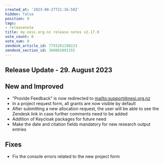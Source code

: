 ```yaml
---
created_at: '2023-08-27T21:36:50Z'
hidden: false
position: 0
tags:
- releasenote
title: my.nesi.org.nz release notes v2.17.0
vote_count: 0
vote_sum: 0
zendesk_article_id: 7755261198223
zendesk_section_id: 360001091155
---
```



## Release Update - 29. August 2023

## New and Improved

-   “Provide Feedback” is now redirected to
    <mailto:support@nesi.org.nz>
-   In a project request form, all grants are now visible by default
-   After submitting a new allocation request, the user will be able to
    see the Zendesk link in case further comments need to be added
-   Addition of Keycloak packages for future need
-   Make the date and citation fields mandatory for new research output
    entries

## Fixes

-   Fix the console errors related to the new project form
